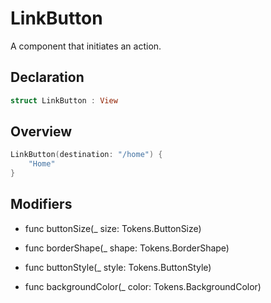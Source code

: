 # LinkButton

A component that initiates an action.

## Declaration

```swift
struct LinkButton : View
```

## Overview

```swift
LinkButton(destination: "/home") {
    "Home"
}
```

## Modifiers

- func buttonSize(_ size: Tokens.ButtonSize)

- func borderShape(_ shape: Tokens.BorderShape)

- func buttonStyle(_ style: Tokens.ButtonStyle)

- func backgroundColor(_ color: Tokens.BackgroundColor)
